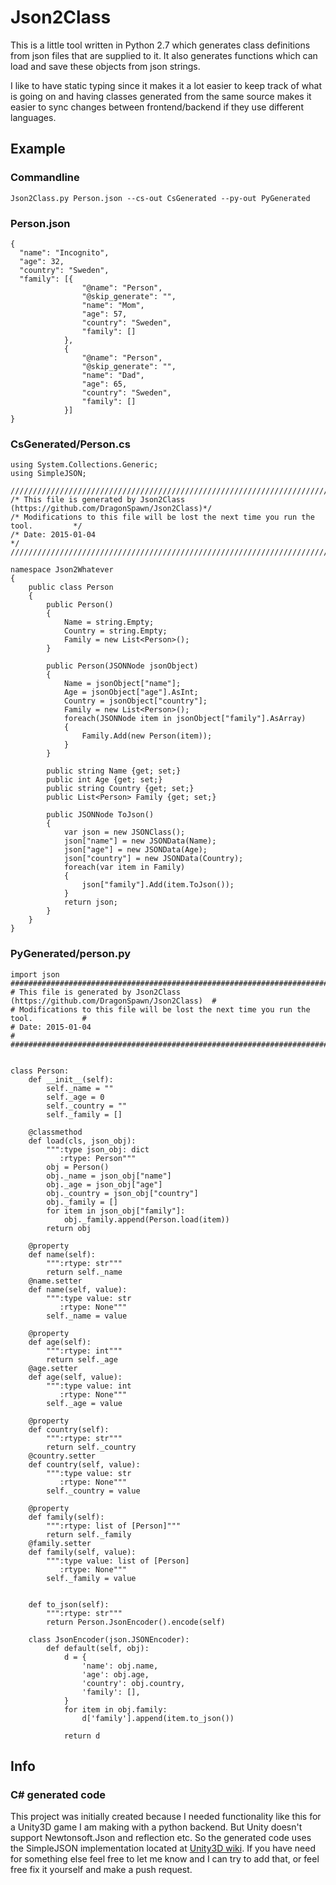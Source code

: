 Json2Class
=============
This is a little tool written in Python 2.7 which generates class definitions from json files that are supplied to it.
It also generates functions which can load and save these objects from json strings.

I like to have static typing since it makes it a lot easier to keep track of what is going on and having classes
generated from the same source makes it easier to sync changes between frontend/backend if they use different languages.

## Example
### Commandline
    Json2Class.py Person.json --cs-out CsGenerated --py-out PyGenerated
### Person.json
    {
      "name": "Incognito",
      "age": 32,
      "country": "Sweden",
      "family": [{
                    "@name": "Person",
                    "@skip_generate": "",
                    "name": "Mom",
                    "age": 57,
                    "country": "Sweden",
                    "family": []
                },
                {
                    "@name": "Person",
                    "@skip_generate": "",
                    "name": "Dad",
                    "age": 65,
                    "country": "Sweden",
                    "family": []
                }]
    }

### CsGenerated/Person.cs
    using System.Collections.Generic;
    using SimpleJSON;
    
    /////////////////////////////////////////////////////////////////////////////////////
    /* This file is generated by Json2Class (https://github.com/DragonSpawn/Json2Class)*/
    /* Modifications to this file will be lost the next time you run the tool.         */
    /* Date: 2015-01-04                                                                */
    /////////////////////////////////////////////////////////////////////////////////////
    
    namespace Json2Whatever
    {
        public class Person
        {
            public Person()
            {
                Name = string.Empty;
                Country = string.Empty;
                Family = new List<Person>();
            }
    
            public Person(JSONNode jsonObject)
            {
                Name = jsonObject["name"];
                Age = jsonObject["age"].AsInt;
                Country = jsonObject["country"];
                Family = new List<Person>();
                foreach(JSONNode item in jsonObject["family"].AsArray)
                {
                    Family.Add(new Person(item));
                }
            }
    
            public string Name {get; set;}
            public int Age {get; set;}
            public string Country {get; set;}
            public List<Person> Family {get; set;}
    
            public JSONNode ToJson()
            {
                var json = new JSONClass();
                json["name"] = new JSONData(Name);
                json["age"] = new JSONData(Age);
                json["country"] = new JSONData(Country);
                foreach(var item in Family)
                {
                    json["family"].Add(item.ToJson());
                }
                return json;
            }
        }
    }

### PyGenerated/person.py
    import json
    #####################################################################################
    # This file is generated by Json2Class (https://github.com/DragonSpawn/Json2Class)  #
    # Modifications to this file will be lost the next time you run the tool.           #
    # Date: 2015-01-04                                                                  #
    #####################################################################################
    
    
    class Person:
        def __init__(self):
            self._name = ""
            self._age = 0
            self._country = ""
            self._family = []
    
        @classmethod
        def load(cls, json_obj):
            """:type json_obj: dict
               :rtype: Person"""
            obj = Person()
            obj._name = json_obj["name"]
            obj._age = json_obj["age"]
            obj._country = json_obj["country"]
            obj._family = []
            for item in json_obj["family"]:
                obj._family.append(Person.load(item))
            return obj
    
        @property
        def name(self):
            """:rtype: str"""
            return self._name
        @name.setter
        def name(self, value):
            """:type value: str
               :rtype: None"""
            self._name = value
    
        @property
        def age(self):
            """:rtype: int"""
            return self._age
        @age.setter
        def age(self, value):
            """:type value: int
               :rtype: None"""
            self._age = value
    
        @property
        def country(self):
            """:rtype: str"""
            return self._country
        @country.setter
        def country(self, value):
            """:type value: str
               :rtype: None"""
            self._country = value
    
        @property
        def family(self):
            """:rtype: list of [Person]"""
            return self._family
        @family.setter
        def family(self, value):
            """:type value: list of [Person]
               :rtype: None"""
            self._family = value
    
    
        def to_json(self):
            """:rtype: str"""
            return Person.JsonEncoder().encode(self)
    
        class JsonEncoder(json.JSONEncoder):
            def default(self, obj):
                d = {
                    'name': obj.name,
                    'age': obj.age,
                    'country': obj.country,
                    'family': [],
                }
                for item in obj.family:
                    d['family'].append(item.to_json())
    
                return d

## Info
### C# generated code
This project was initially created because I needed functionality like this for a Unity3D game I am making with a
python backend. But Unity doesn't support Newtonsoft.Json and reflection etc.
So the generated code uses the SimpleJSON implementation located at [Unity3D wiki](http://wiki.unity3d.com/index.php/SimpleJSON).
If you have need for something else feel free to let me know and I can try to add that, or feel free fix it yourself
and make a push request.